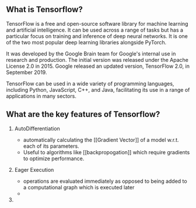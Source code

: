 ## What is Tensorflow?

TensorFlow is a free and open-source software library for machine learning and artificial intelligence. It can be used across a range of tasks but has a particular focus on training and inference of deep neural networks. It is one of the two most popular deep learning libraries alongside PyTorch.

It was developed by the Google Brain team for Google's internal use in research and production. The initial version was released under the Apache License 2.0 in 2015. Google released an updated version, TensorFlow 2.0, in September 2019.

TensorFlow can be used in a wide variety of programming languages, including Python, JavaScript, C++, and Java, facilitating its use in a range of applications in many sectors.


## What are the key features of Tensorflow?

1. AutoDifferentiation
	- automatically calculating the [[Gradient Vector]] of a model w.r.t. each of its parameters.
	- Useful to algorithms like [[backpropogation]] which require gradients to optimize performance.

1. Eager Execution
	- operations are evaluated immediately as opposed to being added to a computational graph which is executed later
	- 
2. 
